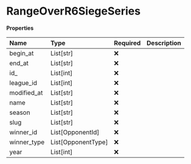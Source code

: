 # RangeOverR6SiegeSeries

**Properties**

| Name        | Type               | Required | Description |
| :---------- | :----------------- | :------- | :---------- |
| begin_at    | List[str]          | ❌       |             |
| end_at      | List[str]          | ❌       |             |
| id\_        | List[int]          | ❌       |             |
| league_id   | List[int]          | ❌       |             |
| modified_at | List[str]          | ❌       |             |
| name        | List[str]          | ❌       |             |
| season      | List[str]          | ❌       |             |
| slug        | List[str]          | ❌       |             |
| winner_id   | List[OpponentId]   | ❌       |             |
| winner_type | List[OpponentType] | ❌       |             |
| year        | List[int]          | ❌       |             |
